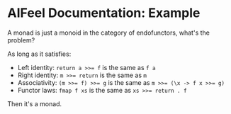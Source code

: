 # AIFeel Documentation: Example

A monad is just a monoid in the category of endofunctors, what's the problem?

As long as it satisfies:
- Left identity: `return a >>= f` is the same as `f a`
- Right identity: `m >>= return` is the same as `m`
- Associativity: `(m >>= f) >>= g` is the same as `m >>= (\x -> f x >>= g)`
- Functor laws: `fmap f xs` is the same as `xs >>= return . f`

Then it's a monad.